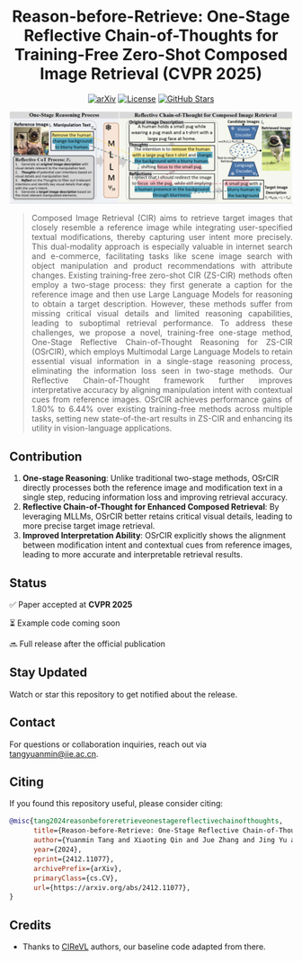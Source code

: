 <div align="center">
	
# Reason-before-Retrieve: One-Stage Reflective Chain-of-Thoughts for Training-Free Zero-Shot Composed Image Retrieval (CVPR 2025)
[![arXiv](https://img.shields.io/badge/arXiv-Context-I2W.svg?logo=arXiv)](https://arxiv.org/pdf/2412.11077)
[![License](https://img.shields.io/badge/License-MIT-green.svg)]()
[![GitHub Stars](https://img.shields.io/github/stars/Pter61/osrcir2024?style=social)](https://github.com/Pter61/osrcir2024)

</div>


![OSrCIR](OSrCIR.jpg)

<div align="justify">

> Composed Image Retrieval (CIR) aims to retrieve target images that closely resemble a reference image while integrating user-specified textual modifications, thereby capturing user intent more precisely. This dual-modality approach is especially valuable in internet search and e-commerce, facilitating tasks like scene image search with object manipulation and product recommendations with attribute changes. Existing training-free zero-shot CIR (ZS-CIR) methods often employ a two-stage process: they first generate a caption for the reference image and then use Large Language Models for reasoning to obtain a target description. However, these methods suffer from missing critical visual details and limited reasoning capabilities, leading to suboptimal retrieval performance. To address these challenges, we propose a novel, training-free one-stage method, One-Stage Reflective Chain-of-Thought Reasoning for ZS-CIR (OSrCIR), which employs Multimodal Large Language Models to retain essential visual information in a single-stage reasoning process, eliminating the information loss seen in two-stage methods. Our Reflective Chain-of-Thought framework further improves interpretative accuracy by aligning manipulation intent with contextual cues from reference images. OSrCIR achieves performance gains of 1.80% to 6.44% over existing training-free methods across multiple tasks, setting new state-of-the-art results in ZS-CIR and enhancing its utility in vision-language applications. 

</div>


## Contribution
1. **One-stage Reasoning**: Unlike traditional two-stage methods, OSrCIR directly processes both the reference image and modification text in a single step, reducing information loss and improving retrieval accuracy.
2. **Reflective Chain-of-Thought for Enhanced Composed Retrieval**: By leveraging MLLMs, OSrCIR better retains critical visual details, leading to more precise target image retrieval.
3. **Improved Interpretation Ability**: OSrCIR explicitly shows the alignment between modification intent and contextual cues from reference images, leading to more accurate and interpretable retrieval results.

## Status
✅ Paper accepted at **CVPR 2025**

⏳ Example code coming soon

🔜 Full release after the official publication

## Stay Updated
Watch or star this repository to get notified about the release.

## Contact
For questions or collaboration inquiries, reach out via tangyuanmin@iie.ac.cn.

## Citing

If you found this repository useful, please consider citing:

```bibtex
@misc{tang2024reasonbeforeretrieveonestagereflectivechainofthoughts,
      title={Reason-before-Retrieve: One-Stage Reflective Chain-of-Thoughts for Training-Free Zero-Shot Composed Image Retrieval}, 
      author={Yuanmin Tang and Xiaoting Qin and Jue Zhang and Jing Yu and Gaopeng Gou and Gang Xiong and Qingwei Ling and Saravan Rajmohan and Dongmei Zhang and Qi Wu},
      year={2024},
      eprint={2412.11077},
      archivePrefix={arXiv},
      primaryClass={cs.CV},
      url={https://arxiv.org/abs/2412.11077}, 
}
```

## Credits
- Thanks to [CIReVL](https://github.com/ExplainableML/Vision_by_Language) authors, our baseline code adapted from there.
